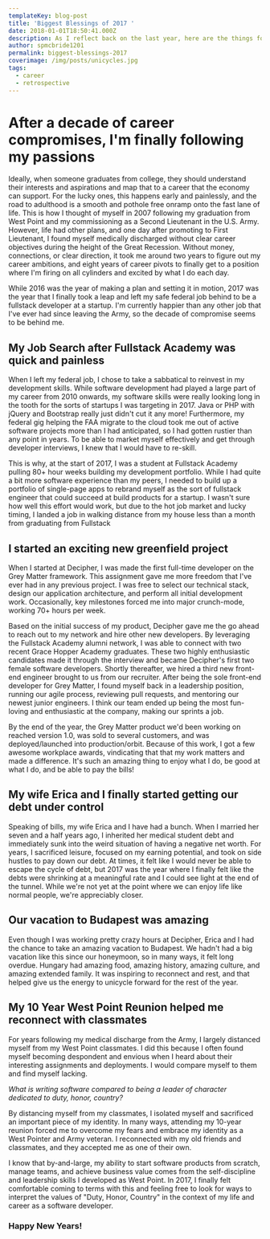 ```yaml
---
templateKey: blog-post
title: 'Biggest Blessings of 2017 '
date: 2018-01-01T18:50:41.000Z
description: As I reflect back on the last year, here are the things for which I am especially thankful for.
author: spmcbride1201
permalink: biggest-blessings-2017
coverimage: /img/posts/unicycles.jpg
tags:
  - career
  - retrospective
---
```



# After a decade of career compromises, I'm finally following my passions

Ideally, when someone graduates from college, they should understand their interests and aspirations and map that to a career that the economy can support. For the lucky ones, this happens early and painlessly, and the road to adulthood is a smooth and pothole free onramp onto the fast lane of life. This is how I thought of myself in 2007 following my graduation from West Point and my commissioning as a Second Lieutenant in the U.S. Army. However, life had other plans, and one day after promoting to First Lieutenant, I found myself medically discharged without clear career objectives during the height of the Great Recession. Without money, connections, or clear direction, it took me around two years to figure out my career ambitions, and eight years of career pivots to finally get to a position where I'm firing on all cylinders and excited by what I do each day. 

While 2016 was the year of making a plan and setting it in motion, 2017 was the year that I finally took a leap and left my safe federal job behind to be a fullstack developer at a startup. I'm currently happier than any other job that I've ever had since leaving the Army, so the decade of compromise seems to be behind me.

## My Job Search after Fullstack Academy was quick and painless

When I left my federal job, I chose to take a sabbatical to reinvest in my development skills. While software development had played a large part of my career from 2010 onwards, my software skills were really looking long in the tooth for the sorts of startups I was targeting in 2017. Java or PHP with jQuery and Bootstrap really just didn't cut it any more! Furthermore, my federal gig helping the FAA migrate to the cloud took me out of active software projects more than I had anticipated, so I had gotten rustier than any point in years. To be able to market myself effectively and get through developer interviews, I knew that I would have to re-skill.

This is why, at the start of 2017, I was a student at Fullstack Academy pulling 80+ hour weeks building my development portfolio. While I had quite a bit more software experience than my peers, I needed to build up a portfolio of single-page apps to rebrand myself as the sort of fullstack engineer that could succeed at build products for a startup. I wasn't sure how well this effort would work, but due to the hot job market and lucky timing, I landed a job in walking distance from my house less than a month from graduating from Fullstack

## I started an exciting new greenfield project

When I started at Decipher, I was made the first full-time developer on the Grey Matter framework. This assignment gave me more freedom that I've ever had in any previous project. I was free to select our technical stack, design our application architecture, and perform all initial development work. Occasionally, key milestones forced me into major crunch-mode, working 70+ hours per week. 

Based on the initial success of my product, Decipher gave me the go ahead to reach out to my network and hire other new developers. By leveraging the Fullstack Academy alumni network, I was able to connect with two recent Grace Hopper Academy graduates. These two highly enthusiastic candidates made it through the interview and became Decipher's first two female software developers. Shortly thereafter, we hired a third new front-end engineer brought to us from our recruiter. After being the sole front-end developer for Grey Matter, I found myself back in a leadership position, running our agile process, reviewing pull requests, and mentoring our newest junior engineers. I think our team ended up being the most fun-loving and enthusiastic at the company, making our sprints a job.

By the end of the year, the Grey Matter product we'd been working on reached version 1.0, was sold to several customers, and was deployed/launched into production/orbit. Because of this work, I got a few awesome workplace awards, vindicating that that my work matters and made a difference. It's such an amazing thing to enjoy what I do, be good at what I do, and be able to pay the bills!

## My wife Erica and I finally started getting our debt under control

Speaking of bills, my wife Erica and I have had a bunch. When I married her seven and a half years ago, I inherited her medical student debt and immediately sunk into the weird situation of having a negative net worth. For years, I sacrificed leisure, focused on my earning potential, and took on side hustles to pay down our debt. At times, it felt like I would never be able to escape the cycle of debt, but 2017 was the year where I finally felt like the debts were shrinking at a meaningful rate and I could see light at the end of the tunnel. While we're not yet at the point where we can enjoy life like normal people, we're appreciably closer.

## Our vacation to Budapest was amazing

Even though I was working pretty crazy hours at Decipher, Erica and I had the chance to take an amazing vacation to Budapest. We hadn't had a big vacation like this since our honeymoon, so in many ways, it felt long overdue. Hungary had amazing food, amazing history, amazing culture, and amazing extended family. It was inspiring to reconnect and rest, and that helped give us the energy to unicycle forward for the rest of the year.

## My 10 Year West Point Reunion helped me reconnect with classmates

For years following my medical discharge from the Army, I largely distanced myself from my West Point classmates. I did this because I often found myself becoming despondent and envious when I heard about their interesting assignments and deployments. I would compare myself to them and find myself lacking.

_What is writing software compared to being a leader of character dedicated to duty, honor, country?_

By distancing myself from my classmates, I isolated myself and sacrificed an important piece of my identity. In many ways, attending my 10-year reunion forced me to overcome my fears and embrace my identity as a West Pointer and Army veteran. I reconnected with my old friends and classmates, and they accepted me as one of their own.

I know that by-and-large, my ability to start software products from scratch, manage teams, and achieve business value comes from the self-discipline and leadership skills I developed as West Point. In 2017, I finally felt comfortable coming to terms with this and feeling free to look for ways to interpret the values of "Duty, Honor, Country" in the context of my life and career as a software developer.

### Happy New Years!

